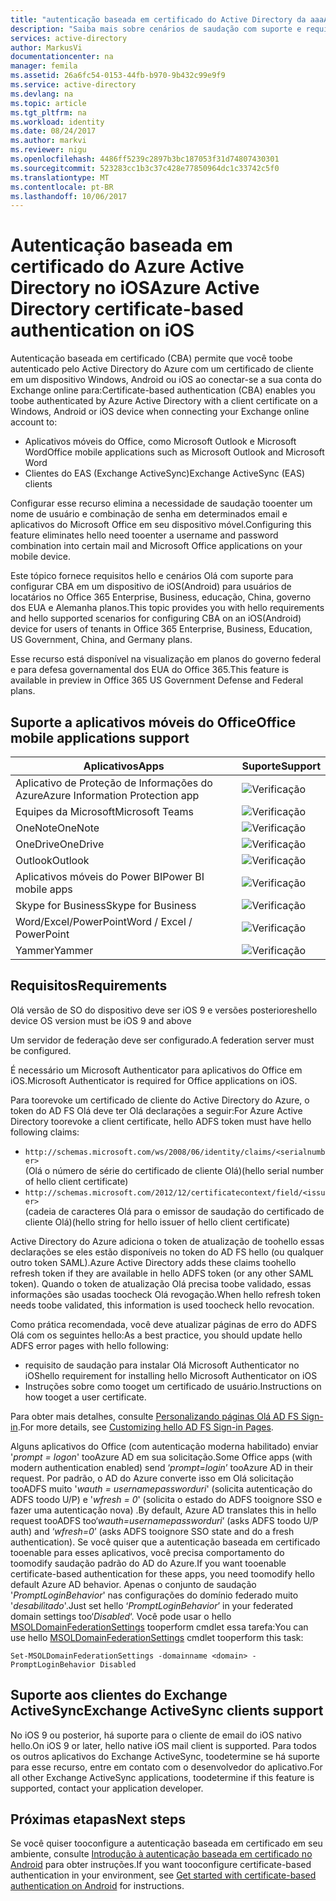 ```yaml
---
title: "autenticação baseada em certificado do Active Directory da aaaAzure no iOS | Microsoft Docs"
description: "Saiba mais sobre cenários de saudação com suporte e requisitos de saudação para configurar a autenticação baseada em certificado em soluções com dispositivos iOS"
services: active-directory
author: MarkusVi
documentationcenter: na
manager: femila
ms.assetid: 26a6fc54-0153-44fb-b970-9b432c99e9f9
ms.service: active-directory
ms.devlang: na
ms.topic: article
ms.tgt_pltfrm: na
ms.workload: identity
ms.date: 08/24/2017
ms.author: markvi
ms.reviewer: nigu
ms.openlocfilehash: 4486ff5239c2897b3bc187053f31d74807430301
ms.sourcegitcommit: 523283cc1b3c37c428e77850964dc1c33742c5f0
ms.translationtype: MT
ms.contentlocale: pt-BR
ms.lasthandoff: 10/06/2017
---
```

# <a name="azure-active-directory-certificate-based-authentication-on-ios"></a><span data-ttu-id="20a9f-103">Autenticação baseada em certificado do Azure Active Directory no iOS</span><span class="sxs-lookup"><span data-stu-id="20a9f-103">Azure Active Directory certificate-based authentication on iOS</span></span>

<span data-ttu-id="20a9f-104">Autenticação baseada em certificado (CBA) permite que você toobe autenticado pelo Active Directory do Azure com um certificado de cliente em um dispositivo Windows, Android ou iOS ao conectar-se a sua conta do Exchange online para:</span><span class="sxs-lookup"><span data-stu-id="20a9f-104">Certificate-based authentication (CBA) enables you toobe authenticated by Azure Active Directory with a client certificate on a Windows, Android or iOS device when connecting your Exchange online account to:</span></span> 

* <span data-ttu-id="20a9f-105">Aplicativos móveis do Office, como Microsoft Outlook e Microsoft Word</span><span class="sxs-lookup"><span data-stu-id="20a9f-105">Office mobile applications such as Microsoft Outlook and Microsoft Word</span></span>   
* <span data-ttu-id="20a9f-106">Clientes do EAS (Exchange ActiveSync)</span><span class="sxs-lookup"><span data-stu-id="20a9f-106">Exchange ActiveSync (EAS) clients</span></span> 

<span data-ttu-id="20a9f-107">Configurar esse recurso elimina a necessidade de saudação tooenter um nome de usuário e combinação de senha em determinados email e aplicativos do Microsoft Office em seu dispositivo móvel.</span><span class="sxs-lookup"><span data-stu-id="20a9f-107">Configuring this feature eliminates hello need tooenter a username and password combination into certain mail and Microsoft Office applications on your mobile device.</span></span> 

<span data-ttu-id="20a9f-108">Este tópico fornece requisitos hello e cenários Olá com suporte para configurar CBA em um dispositivo de iOS(Android) para usuários de locatários no Office 365 Enterprise, Business, educação, China, governo dos EUA e Alemanha planos.</span><span class="sxs-lookup"><span data-stu-id="20a9f-108">This topic provides you with hello requirements and hello supported scenarios for configuring CBA on an iOS(Android) device for users of tenants in Office 365 Enterprise, Business, Education, US Government, China, and Germany plans.</span></span>

<span data-ttu-id="20a9f-109">Esse recurso está disponível na visualização em planos do governo federal e para defesa governamental dos EUA do Office 365.</span><span class="sxs-lookup"><span data-stu-id="20a9f-109">This feature is available in preview in Office 365 US Government Defense and Federal plans.</span></span>




## <a name="office-mobile-applications-support"></a><span data-ttu-id="20a9f-110">Suporte a aplicativos móveis do Office</span><span class="sxs-lookup"><span data-stu-id="20a9f-110">Office mobile applications support</span></span>

| <span data-ttu-id="20a9f-111">Aplicativos</span><span class="sxs-lookup"><span data-stu-id="20a9f-111">Apps</span></span> | <span data-ttu-id="20a9f-112">Suporte</span><span class="sxs-lookup"><span data-stu-id="20a9f-112">Support</span></span> |
| --- | --- |
| <span data-ttu-id="20a9f-113">Aplicativo de Proteção de Informações do Azure</span><span class="sxs-lookup"><span data-stu-id="20a9f-113">Azure Information Protection app</span></span> |![Verificação][1] |
| <span data-ttu-id="20a9f-115">Equipes da Microsoft</span><span class="sxs-lookup"><span data-stu-id="20a9f-115">Microsoft Teams</span></span> |![Verificação][1] |
| <span data-ttu-id="20a9f-117">OneNote</span><span class="sxs-lookup"><span data-stu-id="20a9f-117">OneNote</span></span> |![Verificação][1] |
| <span data-ttu-id="20a9f-119">OneDrive</span><span class="sxs-lookup"><span data-stu-id="20a9f-119">OneDrive</span></span> |![Verificação][1] |
| <span data-ttu-id="20a9f-121">Outlook</span><span class="sxs-lookup"><span data-stu-id="20a9f-121">Outlook</span></span> |![Verificação][1] |
| <span data-ttu-id="20a9f-123">Aplicativos móveis do Power BI</span><span class="sxs-lookup"><span data-stu-id="20a9f-123">Power BI mobile apps</span></span> |![Verificação][1] |
| <span data-ttu-id="20a9f-125">Skype for Business</span><span class="sxs-lookup"><span data-stu-id="20a9f-125">Skype for Business</span></span> |![Verificação][1] |
| <span data-ttu-id="20a9f-127">Word/Excel/PowerPoint</span><span class="sxs-lookup"><span data-stu-id="20a9f-127">Word / Excel / PowerPoint</span></span> |![Verificação][1] |
| <span data-ttu-id="20a9f-129">Yammer</span><span class="sxs-lookup"><span data-stu-id="20a9f-129">Yammer</span></span> |![Verificação][1] |


## <a name="requirements"></a><span data-ttu-id="20a9f-131">Requisitos</span><span class="sxs-lookup"><span data-stu-id="20a9f-131">Requirements</span></span> 

<span data-ttu-id="20a9f-132">Olá versão de SO do dispositivo deve ser iOS 9 e versões posteriores</span><span class="sxs-lookup"><span data-stu-id="20a9f-132">hello device OS version must be iOS 9 and above</span></span> 

<span data-ttu-id="20a9f-133">Um servidor de federação deve ser configurado.</span><span class="sxs-lookup"><span data-stu-id="20a9f-133">A federation server must be configured.</span></span>  

<span data-ttu-id="20a9f-134">É necessário um Microsoft Authenticator para aplicativos do Office em iOS.</span><span class="sxs-lookup"><span data-stu-id="20a9f-134">Microsoft Authenticator is required for Office applications on iOS.</span></span>  

<span data-ttu-id="20a9f-135">Para toorevoke um certificado de cliente do Active Directory do Azure, o token do AD FS Olá deve ter Olá declarações a seguir:</span><span class="sxs-lookup"><span data-stu-id="20a9f-135">For Azure Active Directory toorevoke a client certificate, hello ADFS token must have hello following claims:</span></span>  

* `http://schemas.microsoft.com/ws/2008/06/identity/claims/<serialnumber>`  
  <span data-ttu-id="20a9f-136">(Olá o número de série do certificado de cliente Olá)</span><span class="sxs-lookup"><span data-stu-id="20a9f-136">(hello serial number of hello client certificate)</span></span> 
* `http://schemas.microsoft.com/2012/12/certificatecontext/field/<issuer>`  
  <span data-ttu-id="20a9f-137">(cadeia de caracteres Olá para o emissor de saudação do certificado de cliente Olá)</span><span class="sxs-lookup"><span data-stu-id="20a9f-137">(hello string for hello issuer of hello client certificate)</span></span> 

<span data-ttu-id="20a9f-138">Active Directory do Azure adiciona o token de atualização de toohello essas declarações se eles estão disponíveis no token do AD FS hello (ou qualquer outro token SAML).</span><span class="sxs-lookup"><span data-stu-id="20a9f-138">Azure Active Directory adds these claims toohello refresh token if they are available in hello ADFS token (or any other SAML token).</span></span> <span data-ttu-id="20a9f-139">Quando o token de atualização Olá precisa toobe validado, essas informações são usadas toocheck Olá revogação.</span><span class="sxs-lookup"><span data-stu-id="20a9f-139">When hello refresh token needs toobe validated, this information is used toocheck hello revocation.</span></span> 

<span data-ttu-id="20a9f-140">Como prática recomendada, você deve atualizar páginas de erro do ADFS Olá com os seguintes hello:</span><span class="sxs-lookup"><span data-stu-id="20a9f-140">As a best practice, you should update hello ADFS error pages with hello following:</span></span>

* <span data-ttu-id="20a9f-141">requisito de saudação para instalar Olá Microsoft Authenticator no iOS</span><span class="sxs-lookup"><span data-stu-id="20a9f-141">hello requirement for installing hello Microsoft Authenticator on iOS</span></span>
* <span data-ttu-id="20a9f-142">Instruções sobre como tooget um certificado de usuário.</span><span class="sxs-lookup"><span data-stu-id="20a9f-142">Instructions on how tooget a user certificate.</span></span> 

<span data-ttu-id="20a9f-143">Para obter mais detalhes, consulte [Personalizando páginas Olá AD FS Sign-in](https://technet.microsoft.com/library/dn280950.aspx).</span><span class="sxs-lookup"><span data-stu-id="20a9f-143">For more details, see [Customizing hello AD FS Sign-in Pages](https://technet.microsoft.com/library/dn280950.aspx).</span></span>

<span data-ttu-id="20a9f-144">Alguns aplicativos do Office (com autenticação moderna habilitado) enviar '*prompt = logon*' tooAzure AD em sua solicitação.</span><span class="sxs-lookup"><span data-stu-id="20a9f-144">Some Office apps (with modern authentication enabled) send ‘*prompt=login*’ tooAzure AD in their request.</span></span> <span data-ttu-id="20a9f-145">Por padrão, o AD do Azure converte isso em Olá solicitação tooADFS muito '*wauth = usernamepassworduri*' (solicita autenticação do ADFS toodo U/P) e '*wfresh = 0*' (solicita o estado do ADFS tooignore SSO e fazer uma autenticação nova) .</span><span class="sxs-lookup"><span data-stu-id="20a9f-145">By default, Azure AD translates this in hello request tooADFS too‘*wauth=usernamepassworduri*’ (asks ADFS toodo U/P auth) and ‘*wfresh=0*’ (asks ADFS tooignore SSO state and do a fresh authentication).</span></span> <span data-ttu-id="20a9f-146">Se você quiser que a autenticação baseada em certificado tooenable para esses aplicativos, você precisa comportamento do toomodify saudação padrão do AD do Azure.</span><span class="sxs-lookup"><span data-stu-id="20a9f-146">If you want tooenable certificate-based authentication for these apps, you need toomodify hello default Azure AD behavior.</span></span> <span data-ttu-id="20a9f-147">Apenas o conjunto de saudação '*PromptLoginBehavior*' nas configurações do domínio federado muito '*desabilitado*'.</span><span class="sxs-lookup"><span data-stu-id="20a9f-147">Just set hello ‘*PromptLoginBehavior*’ in your federated domain settings too‘*Disabled*‘.</span></span> <span data-ttu-id="20a9f-148">Você pode usar o hello [MSOLDomainFederationSettings](/powershell/module/msonline/set-msoldomainfederationsettings?view=azureadps-1.0) tooperform cmdlet essa tarefa:</span><span class="sxs-lookup"><span data-stu-id="20a9f-148">You can use hello [MSOLDomainFederationSettings](/powershell/module/msonline/set-msoldomainfederationsettings?view=azureadps-1.0) cmdlet tooperform this task:</span></span>

`Set-MSOLDomainFederationSettings -domainname <domain> -PromptLoginBehavior Disabled`
  

## <a name="exchange-activesync-clients-support"></a><span data-ttu-id="20a9f-149">Suporte aos clientes do Exchange ActiveSync</span><span class="sxs-lookup"><span data-stu-id="20a9f-149">Exchange ActiveSync clients support</span></span>
<span data-ttu-id="20a9f-150">No iOS 9 ou posterior, há suporte para o cliente de email do iOS nativo hello.</span><span class="sxs-lookup"><span data-stu-id="20a9f-150">On iOS 9 or later, hello native iOS mail client is supported.</span></span> <span data-ttu-id="20a9f-151">Para todos os outros aplicativos do Exchange ActiveSync, toodetermine se há suporte para esse recurso, entre em contato com o desenvolvedor do aplicativo.</span><span class="sxs-lookup"><span data-stu-id="20a9f-151">For all other Exchange ActiveSync applications, toodetermine if this feature is supported, contact your application developer.</span></span>  


## <a name="next-steps"></a><span data-ttu-id="20a9f-152">Próximas etapas</span><span class="sxs-lookup"><span data-stu-id="20a9f-152">Next steps</span></span>

<span data-ttu-id="20a9f-153">Se você quiser tooconfigure a autenticação baseada em certificado em seu ambiente, consulte [Introdução à autenticação baseada em certificado no Android](active-directory-certificate-based-authentication-get-started.md) para obter instruções.</span><span class="sxs-lookup"><span data-stu-id="20a9f-153">If you want tooconfigure certificate-based authentication in your environment, see [Get started with certificate-based authentication on Android](active-directory-certificate-based-authentication-get-started.md) for instructions.</span></span>


<!--Image references-->
[1]: ./media/active-directory-certificate-based-authentication-ios/ic195031.png
